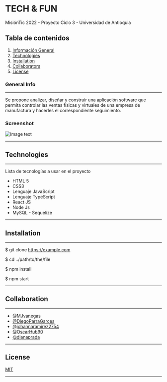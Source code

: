# TECH & FUN

 MisiónTic 2022 - Proyecto Ciclo 3 - Universidad de Antioquia

## Tabla de contenidos
1. [Información General](#general-info)
2. [Technologies](#technologies)
3. [Installation](#installation)
4. [Collaborators](#collaboration)
5. [License](#license)

### General Info
***
Se propone analizar, diseñar y construir una aplicación software que permita
controlar las ventas físicas y virtuales de una empresa de manufactura y hacerles
el correspondiente seguimiento. 

### Screenshot
![Image text](https://i.ibb.co/N9pp4FM/tech-fun.jpg)

***
## Technologies
***
Lista de tecnologías a usar en el proyecto

* HTML 5
* CSS3
* Lenguaje JavaScript
* Lenguaje TypeScript
* React JS
* Node Js
* MySQL - Sequelize


*** 
## Installation
***

$ git clone https://example.com

$ cd ../path/to/the/file

$ npm install

$ npm start

***
## Collaboration
***

* [@MJvanegas](https://github.com/MJvanegas)
* [@DiegoParraGarces](https://github.com/DiegoParraGarces)
* [@johannaramirez2754](https://github.com/johannaramirez2754)
* [@OscarHub90](https://github.com/OscarHub90)
* [@dianaprada](https://github.com/dianaprada)

***
## License
[MIT](https://choosealicense.com/licenses/mit/)
***
